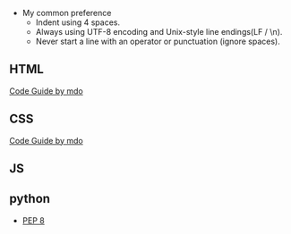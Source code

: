 - My common preference
    + Indent using 4 spaces.
    + Always using UTF-8 encoding and Unix-style line endings(LF / \n).
    + Never start a line with an operator or punctuation (ignore spaces).

## HTML
[Code Guide by mdo](http://codeguide.co/#html)

## CSS
[Code Guide by mdo](http://codeguide.co/#css)


## JS


## python
- [PEP 8](http://legacy.python.org/dev/peps/pep-0008/)
